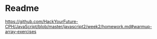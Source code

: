 # Readme
https://github.com/HackYourFuture-CPH/JavaScript/blob/master/javascript2/week2/homework.md#warmup-array-exercises